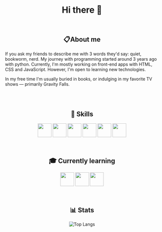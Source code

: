 <div align="center">

# Hi there 👋
<br />


## 📋About me

<p align="left"> 
If you ask my friends to describe me with 3 words they'd say: quiet, bookworm, nerd.
 My journey with programming started around 3 years ago with python. Currently, I'm mostly working on front-end apps with HTML, CSS and JavaScript. However, I'm open to learning new technologies.
</p>

<p align="left"> 
In my free time I'm usually buried in books, or indulging in my favorite TV shows — primarily Gravity Falls.
</p>
<br />
<br />




## 💼 Skills

<img align="center" width="45px" src="https://cdn.jsdelivr.net/gh/devicons/devicon/icons/html5/html5-original.svg" />
<img align="center" width="45px" src="https://cdn.jsdelivr.net/gh/devicons/devicon/icons/css3/css3-original.svg" />
<img align="center" width="45px" src="https://cdn.jsdelivr.net/gh/devicons/devicon/icons/javascript/javascript-original.svg" />
<img align="center" width="45px" src="https://cdn.jsdelivr.net/gh/devicons/devicon/icons/python/python-original.svg" />
<img align="center" width="45px" src="https://cdn.jsdelivr.net/gh/devicons/devicon/icons/php/php-original.svg" />
<img align="center" width="45px" src="https://cdn.jsdelivr.net/gh/devicons/devicon/icons/mysql/mysql-original.svg" />
<br />
<br />
<br />


## 🎓 Currently learning

<img align="center" width="45px" src="https://cdn.jsdelivr.net/gh/devicons/devicon/icons/go/go-original-wordmark.svg" />
<img align="center" width="45px" src="https://cdn.jsdelivr.net/gh/devicons/devicon/icons/bash/bash-original.svg" />
<img align="center" width="45px" src="https://cdn.jsdelivr.net/gh/devicons/devicon/icons/react/react-original.svg" />
<br />
<br />
<br />


## 📊 Stats
![Top Langs](https://github-readme-stats.vercel.app/api/top-langs/?username=radeqq007&layout=compact&theme=github_dark)


</div>
